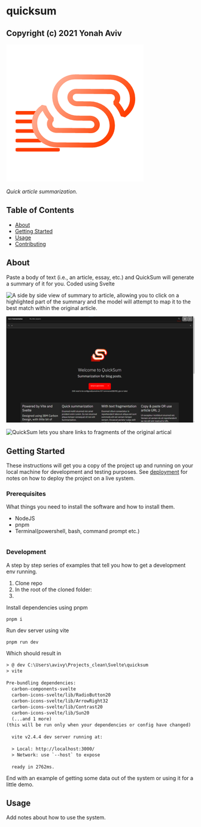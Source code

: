 # quicksum

## Copyright (c) 2021 Yonah Aviv

<img src="assets/logo-512x512.png"/>

_Quick article summarization._

## Table of Contents

- [About](#about)
- [Getting Started](#getting_started)
- [Usage](#usage)
- [Contributing](../CONTRIBUTING.md)

## About <a name = "about"></a>

Paste a body of text (i.e., an article, essay, etc.) and QuickSum will generate a summary of it for you. Coded using Svelte



![A side by side view of summary to article, allowing you to click on a highlighted part of the summary and the model will attempt to map it to the best match within the original article.](image.png)

![Home page](assets/Dark_mode-home.png)

![QuickSum lets you share links to fragments of the original artical](image.png)

## Getting Started <a name = "getting_started"></a>

These instructions will get you a copy of the project up and running on your local machine for development and testing purposes. See [deployment](#deployment) for notes on how to deploy the project on a live system.

### Prerequisites

What things you need to install the software and how to install them.

- NodeJS
- pnpm
- Terminal(powershell, bash, command prompt etc.)
```

```

### Development

A step by step series of examples that tell you how to get a development env running.


1. Clone repo
2. In the root of the cloned folder:
3.
Install dependencies using pnpm

```
pnpm i
```

Run dev server using vite

```
pnpm run dev
```

Which should result in

```
> @ dev C:\Users\avivy\Projects_clean\Svelte\quicksum
> vite

Pre-bundling dependencies:
  carbon-components-svelte
  carbon-icons-svelte/lib/RadioButton20
  carbon-icons-svelte/lib/ArrowRight32
  carbon-icons-svelte/lib/Contrast20
  carbon-icons-svelte/lib/Sun20
  (...and 1 more)
(this will be run only when your dependencies or config have changed)

  vite v2.4.4 dev server running at:

  > Local: http://localhost:3000/
  > Network: use `--host` to expose

  ready in 2762ms.
  ```

End with an example of getting some data out of the system or using it for a little demo.

## Usage <a name = "usage"></a>

Add notes about how to use the system.
